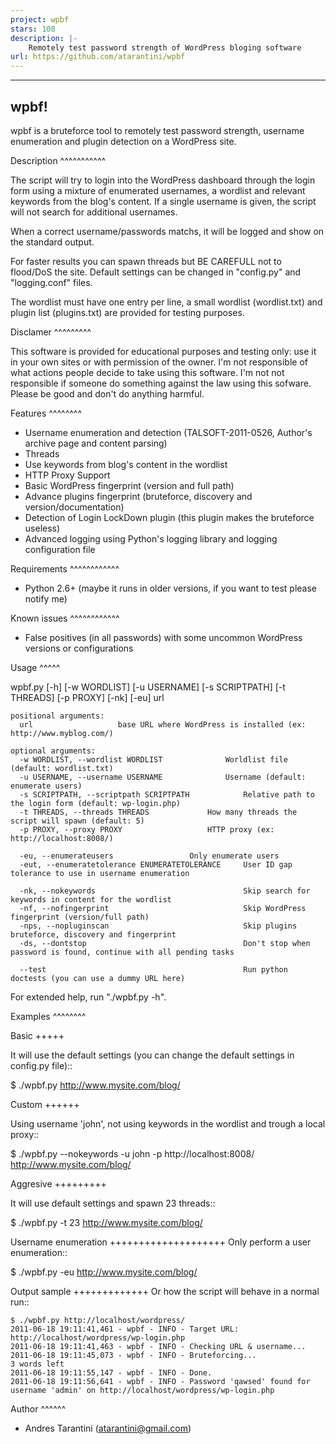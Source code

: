 ```yaml
---
project: wpbf
stars: 108
description: |-
    Remotely test password strength of WordPress bloging software
url: https://github.com/atarantini/wpbf
---
```


-----
wpbf!
-----

wpbf is a bruteforce tool to remotely test password strength, username enumeration and plugin detection on a WordPress site.

Description
^^^^^^^^^^^

The script will try to login into the WordPress dashboard through the login form using a mixture of
enumerated usernames, a wordlist and relevant keywords from the blog's content. If a single username is
given, the script will not search for additional usernames.

When a correct username/passwords matchs, it will be logged and show on the standard output.

For faster results you can spawn threads but BE CAREFULL not to flood/DoS the site. Default
settings can be changed in "config.py" and "logging.conf" files.

The wordlist must have one entry per line, a small wordlist (wordlist.txt) and plugin list (plugins.txt) are provided for testing purposes.

Disclamer
^^^^^^^^^

This software is provided for educational purposes and testing only: use it in your own sites or
with permission of the owner. I'm not responsible of what actions people decide to take using this
software. I'm not not responsible if someone do something against the law using this sofware. Please
be good and don't do anything harmful.

Features
^^^^^^^^

* Username enumeration and detection (TALSOFT-2011-0526, Author's archive page and content parsing)
* Threads
* Use keywords from blog's content in the wordlist
* HTTP Proxy Support
* Basic WordPress fingerprint (version and full path)
* Advance plugins fingerprint (bruteforce, discovery and version/documentation)
* Detection of Login LockDown plugin (this plugin makes the bruteforce useless)
* Advanced logging using Python's logging library and logging configuration file

Requirements
^^^^^^^^^^^^

* Python 2.6+ (maybe it runs in older versions, if you want to test please notify me)

Known issues
^^^^^^^^^^^^
* False positives (in all passwords) with some uncommon WordPress versions or configurations

Usage
^^^^^

wpbf.py [-h] [-w WORDLIST] [-u USERNAME] [-s SCRIPTPATH] [-t THREADS] [-p PROXY] [-nk] [-eu] url

	positional arguments:
	  url                   base URL where WordPress is installed (ex: http://www.myblog.com/)

	optional arguments:
	  -w WORDLIST, --wordlist WORDLIST		        Worldlist file (default: wordlist.txt)
	  -u USERNAME, --username USERNAME		        Username (default: enumerate users)
	  -s SCRIPTPATH, --scriptpath SCRIPTPATH	        Relative path to the login form (default: wp-login.php)
	  -t THREADS, --threads THREADS		        How many threads the script will spawn (default: 5)
	  -p PROXY, --proxy PROXY			        HTTP proxy (ex: http://localhost:8008/)

	  -eu, --enumerateusers			        Only enumerate users
	  -eut, --enumeratetolerance ENUMERATETOLERANCE		User ID gap tolerance to use in username enumeration

	  -nk, --nokeywords                                 Skip search for keywords in content for the wordlist
	  -nf, --nofingerprint                              Skip WordPress fingerprint (version/full path)
	  -nps, --nopluginscan                              Skip plugins bruteforce, discovery and fingerprint
	  -ds, --dontstop                                   Don't stop when password is found, continue with all pending tasks

	  --test                                            Run python doctests (you can use a dummy URL here)

For extended help, run "./wpbf.py -h".

Examples
^^^^^^^^

Basic
+++++

It will use the default settings (you can change the default settings in config.py file)::

$ ./wpbf.py http://www.mysite.com/blog/

Custom
++++++

Using username 'john', not using keywords in the wordlist and trough a local proxy::

$ ./wpbf.py --nokeywords -u john -p http://localhost:8008/ http://www.mysite.com/blog/

Aggresive
+++++++++

It will use default settings and spawn 23 threads::

$ ./wpbf.py -t 23 http://www.mysite.com/blog/

Username enumeration
++++++++++++++++++++
Only perform a user enumeration::

$ ./wpbf.py -eu http://www.mysite.com/blog/

Output sample
+++++++++++++
Or how the script will behave in a normal run::

	$ ./wpbf.py http://localhost/wordpress/
	2011-06-18 19:11:41,461 - wpbf - INFO - Target URL: http://localhost/wordpress/wp-login.php
	2011-06-18 19:11:41,463 - wpbf - INFO - Checking URL & username...
	2011-06-18 19:11:45,073 - wpbf - INFO - Bruteforcing...
	3 words left
	2011-06-18 19:11:55,147 - wpbf - INFO - Done.
	2011-06-18 19:11:56,641 - wpbf - INFO - Password 'qawsed' found for username 'admin' on http://localhost/wordpress/wp-login.php

Author
^^^^^^

* Andres Tarantini (atarantini@gmail.com)

